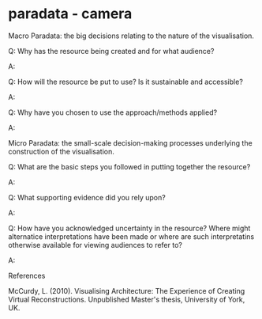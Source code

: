 # paradata - camera 



Macro Paradata: the big decisions relating to the nature of the visualisation.

Q: Why has the resource being created and for what audience?

A:

Q: How will the resource be put to use? Is it sustainable and accessible?

A:

Q: Why have you chosen to use the approach/methods applied?

A:


Micro Paradata: the small-scale decision-making processes underlying the construction of the visualisation.

Q: What are the basic steps you followed in putting together the resource?

A:

Q: What supporting evidence did you rely upon?

A:

Q: How have you acknowledged uncertainty in the resource? Where might alternatice interpretations have been made or where are such interpretatins otherwise available for viewing audiences to refer to?

A:

References

McCurdy, L. (2010). Visualising Architecture: The Experience of Creating Virtual Reconstructions. Unpublished Master's thesis, University of York, UK.
